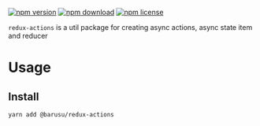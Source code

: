 [![npm version](https://img.shields.io/npm/v/@barusu/redux-actions.svg)](https://www.npmjs.com/package/@barusu/redux-actions)
[![npm download](https://img.shields.io/npm/dm/@barusu/redux-actions.svg)](https://www.npmjs.com/package/@barusu/redux-actions)
[![npm license](https://img.shields.io/npm/l/@barusu/redux-actions.svg)](https://www.npmjs.com/package/@barusu/redux-actions)


`redux-actions` is a util package for creating async actions, async state item and reducer


# Usage

## Install
  ```shell
  yarn add @barusu/redux-actions
  ```

